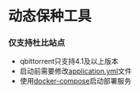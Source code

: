 # 动态保种工具

### 仅支持杜比站点

* qbittorrent只支持4.1及以上版本
* 启动前需要修改[application.yml](https://github.com/spacey0409/DynamicsDefendTorrent/blob/main/src/main/resources/application.yml)文件
* 使用[docker-compose](https://github.com/spacey0409/DynamicsDefendTorrent/blob/main/docker-compose.yaml)启动部署服务
